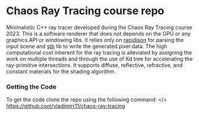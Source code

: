 # Chaos Ray Tracing course repo

Minimalistic C++ ray tracer developed during the Chaos Ray Tracing course 2023. This is a software renderer that does not depends on the GPU or any graphics API or windowing libs. It relies only on [rapidjson](https://github.com/Tencent/rapidjson) for parsing the input scene and [stb](https://github.com/nothings/stb) lib to write the generated pixel data. The high computational cost inherent for the ray tracing is alleviated by assigning the work on multiple threads and through the use of Kd tree for accelerating the ray-primitive intersections. It supports diffuse, reflective, refractive, and constant materials for the shading algorithm.

### Getting the Code
To get the code clone the repo using the following command:
</> https://github.com/vladimirr11/chaos-ray-tracing
